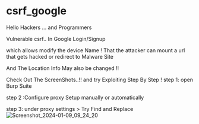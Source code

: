 # csrf_google
Hello Hackers ... and Programmers

Vulnerable csrf.. In Google Login/Signup

which allows modify the device Name ! 
That the attacker can mount a url that gets hacked or redirect to Malware Site

And The Location Info May also be changed !!

Check Out The ScreenShots..!! and try Exploiting Step By Step !
step 1: open Burp Suite

step 2 :Configure proxy Setup manually or automatically

step 3:
under proxy settings > Try Find and Replace
![Screenshot_2024-01-09_09_24_20](https://github.com/hack-with-ethics/csrf_google/assets/111492120/f0f2712d-0184-4fa3-bb21-a8c5ef448e3a)
